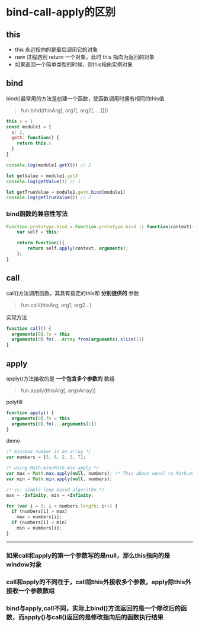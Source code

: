 # bind-call-apply的区别

## this

- this 永远指向的是最后调用它的对象
- new 过程遇到 return 一个对象，此时 this 指向为返回的对象
- 如果返回一个简单类型的时候，则this指向实例对象

## bind

bind()最常用的方法是创建一个函数，使函数调用时拥有相同的this值

> fun.bind(thisArg[, arg1[, arg2[, ...]]])

```js
this.x = 1
const module1 = {
  x: 2,
  getX: function() {
    return this.x
  }
}

console.log(module1.getX()) // 2

let getValue = module1.getX
console.log(getValue()) // 1

let getTrueValue = module1.getX.bind(module1)
console.log(getTrueValue()) // 2
```

### bind函数的兼容性写法

```js
Function.prototype.bind = Function.prototype.bind || function(context){
    var self = this;

    return function(){
        return self.apply(context, arguments);
    };
}
```

## call

call()方法调用函数，其具有指定的this和 **分别提供的** 参数

> fun.call(thisArg, arg1, arg2...)

实现方法

```js
function call() {
  arguments[0].fn = this
  arguments[0].fn(...Array.from(arguments).slice(1))
}
```

## apply

apply()方法接收的是 **一个包含多个参数的** 数组

> fun.apply(thisArg[, argsArray])

polyfill

```js
function apply() {
  arguments[0].fn = this
  arguments[0].fn(...arguments[1])
}
```

demo

```js
/* min/max number in an array */
var numbers = [5, 6, 2, 3, 7];

/* using Math.min/Math.max apply */
var max = Math.max.apply(null, numbers); /* This about equal to Math.max(numbers[0], ...) or Math.max(5, 6, ..) */
var min = Math.min.apply(null, numbers);

/* vs. simple loop based algorithm */
max = -Infinity, min = +Infinity;

for (var i = 0; i < numbers.length; i++) {
  if (numbers[i] > max)
    max = numbers[i];
  if (numbers[i] < min)
    min = numbers[i];
}
```

---

### 如果call和apply的第一个参数写的是null，那么this指向的是window对象

### call和apply的不同在于，call除this外接收多个参数，apply除this外接收一个参数数组

### bind与apply,call不同，实际上bind()方法返回的是一个修改后的函数，而apply()与call()返回的是修改指向后的函数执行结果
